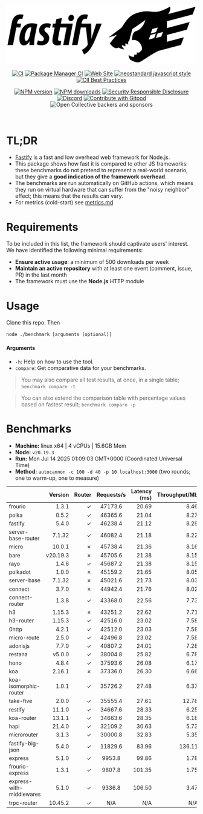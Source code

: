 <div align="center"> <a href="https://fastify.dev/">
    <img
      src="https://github.com/fastify/graphics/raw/HEAD/fastify-landscape-outlined.svg"
      width="650"
      height="auto"
    />
  </a>
</div>

<div align="center">

[![CI](https://github.com/fastify/fastify/actions/workflows/ci.yml/badge.svg?branch=main)](https://github.com/fastify/fastify/actions/workflows/ci.yml)
[![Package Manager
CI](https://github.com/fastify/fastify/workflows/package-manager-ci/badge.svg?branch=main)](https://github.com/fastify/fastify/actions/workflows/package-manager-ci.yml)
[![Web
SIte](https://github.com/fastify/fastify/workflows/website/badge.svg?branch=main)](https://github.com/fastify/fastify/actions/workflows/website.yml)
[![neostandard javascript style](https://img.shields.io/badge/code_style-neostandard-brightgreen?style=flat)](https://github.com/neostandard/neostandard)
[![CII Best Practices](https://bestpractices.coreinfrastructure.org/projects/7585/badge)](https://bestpractices.coreinfrastructure.org/projects/7585)

</div>

<div align="center">

[![NPM
version](https://img.shields.io/npm/v/fastify.svg?style=flat)](https://www.npmjs.com/package/fastify)
[![NPM
downloads](https://img.shields.io/npm/dm/fastify.svg?style=flat)](https://www.npmjs.com/package/fastify)
[![Security Responsible
Disclosure](https://img.shields.io/badge/Security-Responsible%20Disclosure-yellow.svg)](https://github.com/fastify/fastify/blob/main/SECURITY.md)
[![Discord](https://img.shields.io/discord/725613461949906985)](https://discord.gg/fastify)
[![Contribute with Gitpod](https://img.shields.io/badge/Contribute%20with-Gitpod-908a85?logo=gitpod&color=blue)](https://gitpod.io/#https://github.com/fastify/fastify)
![Open Collective backers and sponsors](https://img.shields.io/opencollective/all/fastify)

</div>

<br />

# TL;DR

* [Fastify](https://github.com/fastify/fastify) is a fast and low overhead web framework for Node.js.
* This package shows how fast it is compared to other JS frameworks: these benchmarks do not pretend to represent a real-world scenario, but they give a **good indication of the framework overhead**.
* The benchmarks are run automatically on GitHub actions, which means they run on virtual hardware that can suffer from the "noisy neighbor" effect; this means that the results can vary.
* For metrics (cold-start) see [metrics.md](./METRICS.md)

# Requirements

To be included in this list, the framework should captivate users' interest. We have identified the following minimal requirements:
- **Ensure active usage**: a minimum of 500 downloads per week
- **Maintain an active repository** with at least one event (comment, issue, PR) in the last month
- The framework must use the **Node.js** HTTP module

# Usage

Clone this repo. Then

```
node ./benchmark [arguments (optional)]
```

#### Arguments

* `-h`: Help on how to use the tool.
* `compare`: Get comparative data for your benchmarks.

> You may also compare all test results, at once, in a single table; `benchmark compare -t`

> You can also extend the comparison table with percentage values based on fastest result; `benchmark compare -p`
# Benchmarks

* __Machine:__ linux x64 | 4 vCPUs | 15.6GB Mem
* __Node:__ `v20.19.3`
* __Run:__ Mon Jul 14 2025 01:09:03 GMT+0000 (Coordinated Universal Time)
* __Method:__ `autocannon -c 100 -d 40 -p 10 localhost:3000` (two rounds; one to warm-up, one to measure)

|                          | Version  | Router | Requests/s | Latency (ms) | Throughput/Mb |
| :--                      | --:      | --:    | :-:        | --:          | --:           |
| frourio                  | 1.3.1    | ✓      | 47173.6    | 20.69        | 8.46          |
| polka                    | 0.5.2    | ✓      | 46365.6    | 21.04        | 8.27          |
| fastify                  | 5.4.0    | ✓      | 46238.4    | 21.12        | 8.29          |
| server-base-router       | 7.1.32   | ✓      | 46082.4    | 21.18        | 8.22          |
| micro                    | 10.0.1   | ✗      | 45738.4    | 21.36        | 8.16          |
| bare                     | v20.19.3 | ✗      | 45705.6    | 21.38        | 8.15          |
| rayo                     | 1.4.6    | ✓      | 45687.2    | 21.38        | 8.15          |
| polkadot                 | 1.0.0    | ✗      | 45159.2    | 21.65        | 8.05          |
| server-base              | 7.1.32   | ✗      | 45021.6    | 21.73        | 8.03          |
| connect                  | 3.7.0    | ✗      | 44942.4    | 21.76        | 8.02          |
| connect-router           | 1.3.8    | ✓      | 43368.0    | 22.56        | 7.73          |
| h3                       | 1.15.3   | ✗      | 43251.2    | 22.62        | 7.71          |
| h3-router                | 1.15.3   | ✓      | 42516.0    | 23.02        | 7.58          |
| 0http                    | 4.2.1    | ✓      | 42512.0    | 23.03        | 7.58          |
| micro-route              | 2.5.0    | ✓      | 42496.8    | 23.02        | 7.58          |
| adonisjs                 | 7.7.0    | ✓      | 40807.2    | 24.01        | 7.28          |
| restana                  | v5.0.0   | ✓      | 38004.8    | 25.82        | 6.78          |
| hono                     | 4.8.4    | ✓      | 37593.6    | 26.08        | 6.17          |
| koa                      | 2.16.1   | ✗      | 37336.0    | 26.30        | 6.66          |
| koa-isomorphic-router    | 1.0.1    | ✓      | 35726.2    | 27.48        | 6.37          |
| take-five                | 2.0.0    | ✓      | 35555.4    | 27.61        | 12.78         |
| restify                  | 11.1.0   | ✓      | 34667.6    | 28.33        | 6.25          |
| koa-router               | 13.1.1   | ✓      | 34663.6    | 28.35        | 6.18          |
| hapi                     | 21.4.0   | ✓      | 32109.2    | 30.63        | 5.73          |
| microrouter              | 3.1.3    | ✓      | 30000.8    | 32.83        | 5.35          |
| fastify-big-json         | 5.4.0    | ✓      | 11829.6    | 83.96        | 136.11        |
| express                  | 5.1.0    | ✓      | 9953.8     | 99.86        | 1.78          |
| frourio-express          | 1.3.1    | ✓      | 9807.8     | 101.35       | 1.75          |
| express-with-middlewares | 5.1.0    | ✓      | 9336.8     | 106.50       | 3.47          |
| trpc-router              | 10.45.2  | ✓      | N/A        | N/A          | N/A           |
